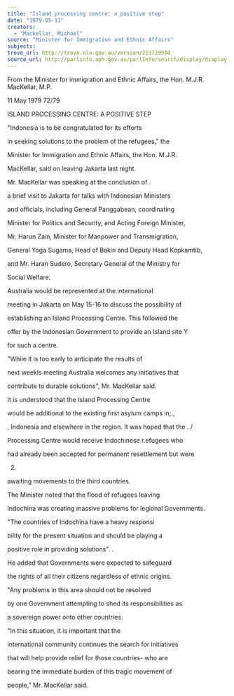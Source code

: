 ```yaml
---
title: "Island processing centre: a positive step"
date: "1979-05-11"
creators:
  - "Mackellar, Michael"
source: "Minister for Immigration and Ethnic Affairs"
subjects:
trove_url: http://trove.nla.gov.au/version/213729988
source_url: http://parlinfo.aph.gov.au/parlInfo/search/display/display.w3p;query=Id%3A%22media/pressrel/HPR08004472%22
---
```


 From the Minister for immigration and Ethnic Affairs, the Hon. M.J.R. MacKellar, M.P.

 11 May 1979 72/79

 ISLAND PROCESSING CENTRE: A POSITIVE STEP

 "Indonesia is to be congratulated for its efforts 

 in seeking solutions to the problem of the refugees," the 

 Minister for Immigration and Ethnic Affairs, the Hon. M.J.R. 

 MacKellar, said on leaving Jakarta last night.

 Mr. MacKellar was speaking at the conclusion of .

 a brief visit to Jakarta for talks with Indonesian Ministers 

 and officials, including General Panggabean, coordinating 

 Minister for Politics and Security, and Acting Foreign Minister, 

 Mr. Harun Zain, Minister for Manpower and Transmigration,

 General Yoga Sugama, Head of Bakin and Deputy Head Kopkamtib,  

 and Mr. Haran Sudero, Secretary General of the Ministry for 

 Social Welfare.

 Australia would be represented at the international 

 meeting in Jakarta on May 15-16 to discuss the possibility of 

 establishing an Island Processing Centre. This followed the 

 offer by the Indonesian Government to provide an Island site Y  

 for such a centre.

 "While it is too early to anticipate the results of 

 next weekls meeting Australia welcomes any initiatives that 

 contribute to durable solutions", Mr. MacKellar said.

 It is understood that the Island Processing Centre 

 would be additional to the existing first asylum camps in;.,

 ,  Indonesia and elsewhere in the region. It was hoped that the . /  

 Processing Centre would receive Indochinese r.efugees who 

 had already been accepted for permanent resettlement but were

 2.

 awaiting movements to the third countries.

 The Minister noted that the flood of refugees leaving 

 Indochina was creating massive problems for legional Governments.

 "The countries of Indochina have a heavy responsi­

 bility for the present situation and should be playing a 

 positive role in providing solutions". .

 He added that Governments were expected to safeguard 

 the rights of all their citizens regardless of ethnic origins.

 "Any problems in this area should not be resolved 

 by one Government attempting to shed its responsibilities as 

 a sovereign power onto other countries.

 "In this situation, it is important that the 

 international community continues the search for initiatives 

 that will help provide relief for those countries- who are 

 bearing the immediate burden of this tragic movement of 

 people," Mr. MacKellar said.

